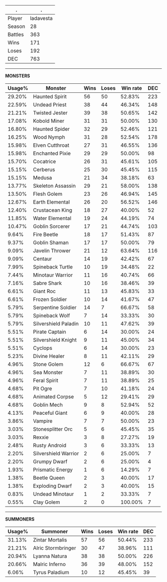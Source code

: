 .|.
|-|-
Player|ladavesta
Season|28
Battles|363
Wins|171
Loses|192
DEC|763

---
**MONSTERS**

Usage%|Monster|Wins|Loses|Win rate|DEC|
-|-|-|-|-|-|
29.20%|Haunted Spirit|56|50|52.83%|223|
22.59%|Undead Priest|38|44|46.34%|148|
21.21%|Twisted Jester|39|38|50.65%|142|
17.08%|Kobold Miner|31|31|50.00%|130|
16.80%|Haunted Spider|32|29|52.46%|121|
16.25%|Wood Nymph|31|28|52.54%|178|
15.98%|Elven Cutthroat|27|31|46.55%|136|
15.98%|Enchanted Pixie|29|29|50.00%|98|
15.70%|Cocatrice|26|31|45.61%|105|
15.15%|Cerberus|25|30|45.45%|115|
15.15%|Medusa|21|34|38.18%|63|
13.77%|Skeleton Assassin|29|21|58.00%|138|
13.50%|Flesh Golem|23|26|46.94%|145|
12.67%|Earth Elemental|26|20|56.52%|146|
12.40%|Crustacean King|18|27|40.00%|52|
11.85%|Water Elemental|19|24|44.19%|74|
10.47%|Goblin Sorcerer|17|21|44.74%|103|
9.64%|Fire Beetle|18|17|51.43%|87|
9.37%|Goblin Shaman|17|17|50.00%|79|
9.09%|Javelin Thrower|21|12|63.64%|116|
9.09%|Centaur|14|19|42.42%|67|
7.99%|Spineback Turtle|10|19|34.48%|22|
7.44%|Minotaur Warrior|11|16|40.74%|66|
7.16%|Sabre Shark|10|16|38.46%|39|
6.61%|Giant Roc|11|13|45.83%|33|
6.61%|Frozen Soldier|10|14|41.67%|47|
5.79%|Serpentine Soldier|14|7|66.67%|58|
5.79%|Spineback Wolf|7|14|33.33%|30|
5.79%|Silvershield Paladin|10|11|47.62%|39|
5.51%|Pirate Captain|6|14|30.00%|24|
5.51%|Silvershield Knight|9|11|45.00%|34|
5.51%|Cyclops|6|14|30.00%|23|
5.23%|Divine Healer|8|11|42.11%|29|
4.96%|Stone Golem|12|6|66.67%|67|
4.96%|Sea Monster|7|11|38.89%|30|
4.96%|Feral Spirit|7|11|38.89%|25|
4.68%|Pit Ogre|7|10|41.18%|24|
4.68%|Animated Corpse|5|12|29.41%|29|
4.68%|Goblin Mech|9|8|52.94%|52|
4.13%|Peaceful Giant|6|9|40.00%|28|
3.86%|Vampire|7|7|50.00%|23|
3.03%|Stonesplitter Orc|5|6|45.45%|35|
3.03%|Rexxie|3|8|27.27%|19|
2.48%|Rusty Android|3|6|33.33%|13|
2.20%|Silvershield Warrior|2|6|25.00%|7|
2.20%|Grumpy Dwarf|2|6|25.00%|4|
1.93%|Prismatic Energy|1|6|14.29%|7|
1.38%|Beetle Queen|2|3|40.00%|17|
1.38%|Exploding Dwarf|2|3|40.00%|15|
0.83%|Undead Minotaur|1|2|33.33%|7|
0.55%|Clay Golem|2|0|100.00%|7|

---
**SUMMONERS**

Usage%|Summoner|Wins|Loses|Win rate|DEC|
-|-|-|-|-|-|
31.13%|Zintar Mortalis|57|56|50.44%|233|
21.21%|Alric Stormbringer|30|47|38.96%|111|
20.94%|Lyanna Natura|38|38|50.00%|226|
20.66%|Malric Inferno|36|39|48.00%|152|
6.06%|Tyrus Paladium|10|12|45.45%|39|
